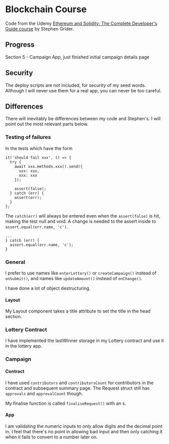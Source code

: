 # Blockchain Course

Code from the Udemy
[Ethereum and Solidity: The Complete Developer's Guide course](https://www.udemy.com/ethereum-and-solidity-the-complete-developers-guide)
by Stephen Grider.

## Progress

Section 5 - Campaign App, just finished initial campaign details page

## Security

The deploy scripts are not included, for security of my seed words. Although I will never use
them for a real app, you can never be too careful.

## Differences

There will inevitably be differences between my code and Stephen's. I will
point out the most relevant parts below.

### Testing of failures

In the tests which have the form

    it('should fail xxx', () => {
      try {
        await xxx.methods.xxx().send({
          xxx: xxx,
          xxx: xxx
        });

        assert(false);
      } catch (err) {
        assert(err);
      }
    };

The `catch(err)` will always be entered even when the `assert(false)` is hit, making the test
null and void. A change is needed to the assert inside to `assert.equal(err.name, 'c')`.

    ...
    } catch (err) {
      assert.equal(err.name, 'c');
    }

### General

I prefer to use names like `enterLottery()` or `createCampaign()` instead of `onSubmit()`,
and names like `updateAmount()` instead of `onChange()`.

I have done a lot of object destructuring.

#### Layout

My Layout component takes a title attribute to set the title in the head section.

### Lottery Contract

I have implemented the lastWinner storage in my Lottery contract and use it in the lottery app.

### Campaign

#### Contract

I have used `contributors` and `contributorsCount` for contributors in the contract and
subsequent summary page. The Request struct still has `approvals` and `approvalCount` though.

My finalise function is called `finaliseRequest()` with an s.

#### App

I am validating the numeric inputs to only allow digits and the decimal point in. I feel that
there's no point in allowing bad input and then only catching it when it fails to convert to a
number later on.
